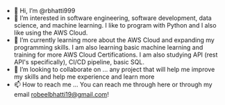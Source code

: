 - 👋 Hi, I’m @rbhatti999
- 👀 I’m interested in software engineering, software development, data science, and machine learning. I like to program with Python and I also like using the AWS Cloud. 
- 🌱 I’m currently learning more about the AWS Cloud and expanding my programming skills. I am also learning basic machine learning and training for more AWS Cloud Certifications. I am also studying API (rest API's specifically), CI/CD pipeline, basic SQL.
- 💞️ I’m looking to collaborate on ... any project that will help me improve my skills and help me experience and learn more
- 📫 How to reach me ... You can reach me through here or through my email robeelbhatti19@gmail.com!

<!---
rbhatti999/rbhatti999 is a ✨ special ✨ repository because its `README.md` (this file) appears on your GitHub profile.
You can click the Preview link to take a look at your changes.
--->
